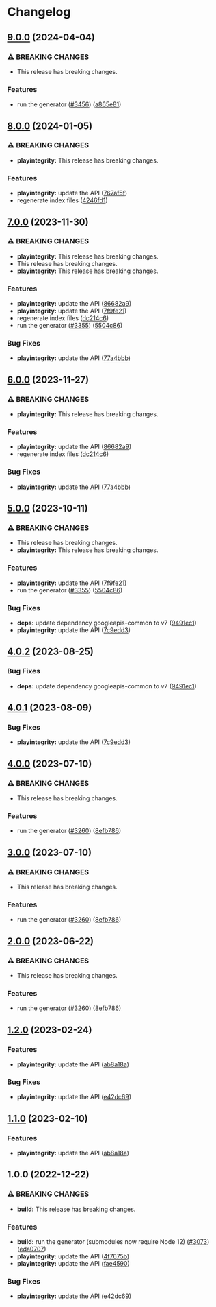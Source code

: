 # Changelog

## [9.0.0](https://github.com/googleapis/google-api-nodejs-client/compare/playintegrity-v8.0.0...playintegrity-v9.0.0) (2024-04-04)


### ⚠ BREAKING CHANGES

* This release has breaking changes.

### Features

* run the generator ([#3456](https://github.com/googleapis/google-api-nodejs-client/issues/3456)) ([a865e81](https://github.com/googleapis/google-api-nodejs-client/commit/a865e81539b315d3b321650663ba0b2555b1e5a1))

## [8.0.0](https://github.com/googleapis/google-api-nodejs-client/compare/playintegrity-v7.0.0...playintegrity-v8.0.0) (2024-01-05)


### ⚠ BREAKING CHANGES

* **playintegrity:** This release has breaking changes.

### Features

* **playintegrity:** update the API ([767af5f](https://github.com/googleapis/google-api-nodejs-client/commit/767af5f12e2f9e882df86428449d1a98e0e960a7))
* regenerate index files ([4246fd1](https://github.com/googleapis/google-api-nodejs-client/commit/4246fd1c6484dac0d636d48a2dfcbfcbb2668702))

## [7.0.0](https://github.com/googleapis/google-api-nodejs-client/compare/playintegrity-v6.0.0...playintegrity-v7.0.0) (2023-11-30)


### ⚠ BREAKING CHANGES

* **playintegrity:** This release has breaking changes.
* This release has breaking changes.
* **playintegrity:** This release has breaking changes.

### Features

* **playintegrity:** update the API ([86682a9](https://github.com/googleapis/google-api-nodejs-client/commit/86682a90c347bbff04831c9649dca7bb3093d791))
* **playintegrity:** update the API ([7f9fe21](https://github.com/googleapis/google-api-nodejs-client/commit/7f9fe21fd3ecb40f68ab478e6802dcbd0b76d6bf))
* regenerate index files ([dc214c6](https://github.com/googleapis/google-api-nodejs-client/commit/dc214c6fc788530f9723840985ef901e725b4330))
* run the generator ([#3355](https://github.com/googleapis/google-api-nodejs-client/issues/3355)) ([5504c86](https://github.com/googleapis/google-api-nodejs-client/commit/5504c86fd61740886047320e2ed70f02a164acd7))


### Bug Fixes

* **playintegrity:** update the API ([77a4bbb](https://github.com/googleapis/google-api-nodejs-client/commit/77a4bbb086a46246ebef8bde2c7b6af0000842fe))

## [6.0.0](https://github.com/googleapis/google-api-nodejs-client/compare/playintegrity-v5.0.0...playintegrity-v6.0.0) (2023-11-27)


### ⚠ BREAKING CHANGES

* **playintegrity:** This release has breaking changes.

### Features

* **playintegrity:** update the API ([86682a9](https://github.com/googleapis/google-api-nodejs-client/commit/86682a90c347bbff04831c9649dca7bb3093d791))
* regenerate index files ([dc214c6](https://github.com/googleapis/google-api-nodejs-client/commit/dc214c6fc788530f9723840985ef901e725b4330))


### Bug Fixes

* **playintegrity:** update the API ([77a4bbb](https://github.com/googleapis/google-api-nodejs-client/commit/77a4bbb086a46246ebef8bde2c7b6af0000842fe))

## [5.0.0](https://github.com/googleapis/google-api-nodejs-client/compare/playintegrity-v4.0.2...playintegrity-v5.0.0) (2023-10-11)


### ⚠ BREAKING CHANGES

* This release has breaking changes.
* **playintegrity:** This release has breaking changes.

### Features

* **playintegrity:** update the API ([7f9fe21](https://github.com/googleapis/google-api-nodejs-client/commit/7f9fe21fd3ecb40f68ab478e6802dcbd0b76d6bf))
* run the generator ([#3355](https://github.com/googleapis/google-api-nodejs-client/issues/3355)) ([5504c86](https://github.com/googleapis/google-api-nodejs-client/commit/5504c86fd61740886047320e2ed70f02a164acd7))


### Bug Fixes

* **deps:** update dependency googleapis-common to v7 ([9491ec1](https://github.com/googleapis/google-api-nodejs-client/commit/9491ec1cdc3c413e7d73edcfcd59cf5c28a7c855))
* **playintegrity:** update the API ([7c9edd3](https://github.com/googleapis/google-api-nodejs-client/commit/7c9edd37f9b4dcd180a84b4c5570bc0647959bad))

## [4.0.2](https://github.com/googleapis/google-api-nodejs-client/compare/playintegrity-v4.0.1...playintegrity-v4.0.2) (2023-08-25)


### Bug Fixes

* **deps:** update dependency googleapis-common to v7 ([9491ec1](https://github.com/googleapis/google-api-nodejs-client/commit/9491ec1cdc3c413e7d73edcfcd59cf5c28a7c855))

## [4.0.1](https://github.com/googleapis/google-api-nodejs-client/compare/playintegrity-v4.0.0...playintegrity-v4.0.1) (2023-08-09)


### Bug Fixes

* **playintegrity:** update the API ([7c9edd3](https://github.com/googleapis/google-api-nodejs-client/commit/7c9edd37f9b4dcd180a84b4c5570bc0647959bad))

## [4.0.0](https://github.com/googleapis/google-api-nodejs-client/compare/playintegrity-v3.0.0...playintegrity-v4.0.0) (2023-07-10)


### ⚠ BREAKING CHANGES

* This release has breaking changes.

### Features

* run the generator ([#3260](https://github.com/googleapis/google-api-nodejs-client/issues/3260)) ([8efb786](https://github.com/googleapis/google-api-nodejs-client/commit/8efb7861b7da4bc1472a4b654e46f90b29fbff20))

## [3.0.0](https://github.com/googleapis/google-api-nodejs-client/compare/playintegrity-v2.0.0...playintegrity-v3.0.0) (2023-07-10)


### ⚠ BREAKING CHANGES

* This release has breaking changes.

### Features

* run the generator ([#3260](https://github.com/googleapis/google-api-nodejs-client/issues/3260)) ([8efb786](https://github.com/googleapis/google-api-nodejs-client/commit/8efb7861b7da4bc1472a4b654e46f90b29fbff20))

## [2.0.0](https://github.com/googleapis/google-api-nodejs-client/compare/playintegrity-v1.2.0...playintegrity-v2.0.0) (2023-06-22)


### ⚠ BREAKING CHANGES

* This release has breaking changes.

### Features

* run the generator ([#3260](https://github.com/googleapis/google-api-nodejs-client/issues/3260)) ([8efb786](https://github.com/googleapis/google-api-nodejs-client/commit/8efb7861b7da4bc1472a4b654e46f90b29fbff20))

## [1.2.0](https://github.com/googleapis/google-api-nodejs-client/compare/playintegrity-v1.1.0...playintegrity-v1.2.0) (2023-02-24)


### Features

* **playintegrity:** update the API ([ab8a18a](https://github.com/googleapis/google-api-nodejs-client/commit/ab8a18ae22d36d9b7e6af212626b8c52e7d29c93))


### Bug Fixes

* **playintegrity:** update the API ([e42dc69](https://github.com/googleapis/google-api-nodejs-client/commit/e42dc69cd9cde60cf9673a5e1c232847210c2395))

## [1.1.0](https://github.com/googleapis/google-api-nodejs-client/compare/playintegrity-v1.0.0...playintegrity-v1.1.0) (2023-02-10)


### Features

* **playintegrity:** update the API ([ab8a18a](https://github.com/googleapis/google-api-nodejs-client/commit/ab8a18ae22d36d9b7e6af212626b8c52e7d29c93))

## 1.0.0 (2022-12-22)


### ⚠ BREAKING CHANGES

* **build:** This release has breaking changes.

### Features

* **build:** run the generator (submodules now require Node 12) ([#3073](https://github.com/googleapis/google-api-nodejs-client/issues/3073)) ([eda0707](https://github.com/googleapis/google-api-nodejs-client/commit/eda07079dadab46a80b6f9ede618f4f43030169e))
* **playintegrity:** update the API ([4f7675b](https://github.com/googleapis/google-api-nodejs-client/commit/4f7675bc784495fac79bfc4b6e51626003068cc9))
* **playintegrity:** update the API ([fae4590](https://github.com/googleapis/google-api-nodejs-client/commit/fae4590d1fdac66a059d7e380dfda70b952b7704))


### Bug Fixes

* **playintegrity:** update the API ([e42dc69](https://github.com/googleapis/google-api-nodejs-client/commit/e42dc69cd9cde60cf9673a5e1c232847210c2395))
